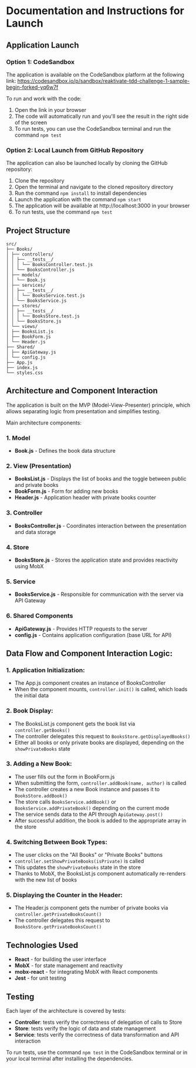 # Documentation and Instructions for Launch

## Application Launch
### Option 1: CodeSandbox
The application is available on the CodeSandbox platform at the following link:
https://codesandbox.io/p/sandbox/reaktivate-tdd-challenge-1-sample-begin-forked-yq6w7f

To run and work with the code:
1. Open the link in your browser
2. The code will automatically run and you'll see the result in the right side of the screen
3. To run tests, you can use the CodeSandbox terminal and run the command `npm test`

### Option 2: Local Launch from GitHub Repository
The application can also be launched locally by cloning the GitHub repository:
1. Clone the repository 
2. Open the terminal and navigate to the cloned repository directory
3. Run the command `npm install` to install dependencies
4. Launch the application with the command `npm start`
5. The application will be available at http://localhost:3000 in your browser
6. To run tests, use the command `npm test`

## Project Structure
```
src/
├── Books/
│ ├── controllers/
│ │ ├── __tests__/
│ │ │ └── BooksController.test.js
│ │ └── BooksController.js
│ ├── models/
│ │ └── Book.js
│ ├── services/
│ │ ├── __tests__/
│ │ │ └── BooksService.test.js
│ │ └── BooksService.js
│ ├── stores/
│ │ ├── __tests__/
│ │ │ └── BooksStore.test.js
│ │ └── BooksStore.js
│ └── views/
│ ├── BooksList.js
│ ├── BookForm.js
│ └── Header.js
├── Shared/
│ ├── ApiGateway.js
│ └── config.js
├── App.js
├── index.js
└── styles.css
```

## Architecture and Component Interaction
The application is built on the MVP (Model-View-Presenter) principle, which allows separating logic from presentation and simplifies testing.

Main architecture components:

### 1. Model
- **Book.js** - Defines the book data structure

### 2. View (Presentation)
- **BooksList.js** - Displays the list of books and the toggle between public and private books
- **BookForm.js** - Form for adding new books
- **Header.js** - Application header with private books counter

### 3. Controller
- **BooksController.js** - Coordinates interaction between the presentation and data storage

### 4. Store
- **BooksStore.js** - Stores the application state and provides reactivity using MobX

### 5. Service
- **BooksService.js** - Responsible for communication with the server via API Gateway

### 6. Shared Components
- **ApiGateway.js** - Provides HTTP requests to the server
- **config.js** - Contains application configuration (base URL for API)

## Data Flow and Component Interaction Logic:

### 1. Application Initialization:
- The App.js component creates an instance of BooksController
- When the component mounts, `controller.init()` is called, which loads the initial data

### 2. Book Display:
- The BooksList.js component gets the book list via `controller.getBooks()`
- The controller delegates this request to `BooksStore.getDisplayedBooks()`
- Either all books or only private books are displayed, depending on the `showPrivateBooks` state

### 3. Adding a New Book:
- The user fills out the form in BookForm.js
- When submitting the form, `controller.addBook(name, author)` is called
- The controller creates a new Book instance and passes it to `BooksStore.addBook()`
- The store calls `BooksService.addBook()` or `BooksService.addPrivateBook()` depending on the current mode
- The service sends data to the API through `ApiGateway.post()`
- After successful addition, the book is added to the appropriate array in the store

### 4. Switching Between Book Types:
- The user clicks on the "All Books" or "Private Books" buttons
- `controller.setShowPrivateBooks(isPrivate)` is called
- This updates the `showPrivateBooks` state in the store
- Thanks to MobX, the BooksList.js component automatically re-renders with the new list of books

### 5. Displaying the Counter in the Header:
- The Header.js component gets the number of private books via `controller.getPrivateBooksCount()`
- The controller delegates this request to `BooksStore.getPrivateBooksCount()`

## Technologies Used
- **React** - for building the user interface
- **MobX** - for state management and reactivity
- **mobx-react** - for integrating MobX with React components
- **Jest** - for unit testing

## Testing
Each layer of the architecture is covered by tests:
- **Controller**: tests verify the correctness of delegation of calls to Store
- **Store**: tests verify the logic of data and state management
- **Service**: tests verify the correctness of data transformation and API interaction

To run tests, use the command `npm test` in the CodeSandbox terminal or in your local terminal after installing the dependencies.
